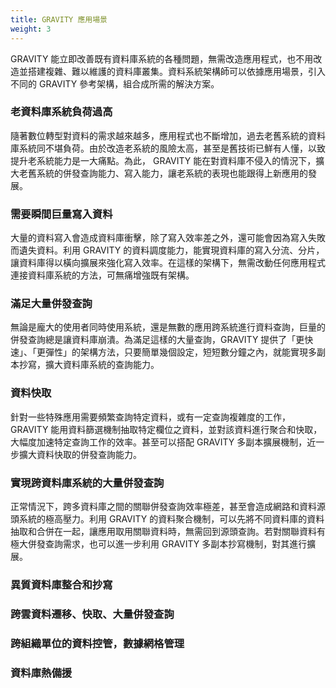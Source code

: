 ```yaml
---
title: GRAVITY 應用場景
weight: 3
---
```


GRAVITY 能立即改善既有資料庫系統的各種問題，無需改造應用程式，也不用改造並搭建複雜、難以維護的資料庫叢集。資料系統架構師可以依據應用場景，引入不同的 GRAVITY 參考架構，組合成所需的解決方案。

### 老資料庫系統負荷過高

隨著數位轉型對資料的需求越來越多，應用程式也不斷增加，過去老舊系統的資料庫系統同不堪負荷。由於改造老系統的風險太高，甚至是舊技術已鮮有人懂，以致提升老系統能力是一大痛點。為此， GRAVITY 能在對資料庫不侵入的情況下，擴大老舊系統的併發查詢能力、寫入能力，讓老系統的表現也能跟得上新應用的發展。

### 需要瞬間巨量寫入資料

大量的資料寫入會造成資料庫衝擊，除了寫入效率差之外，還可能會因為寫入失敗而遺失資料。利用 GRAVITY 的資料調度能力，能實現資料庫的寫入分流、分片，讓資料庫得以橫向擴展來強化寫入效率。在這樣的架構下，無需改動任何應用程式連接資料庫系統的方法，可無痛增強既有架構。

### 滿足大量併發查詢

無論是龐大的使用者同時使用系統，還是無數的應用跨系統進行資料查詢，巨量的併發查詢總是讓資料庫崩潰。為滿足這樣的大量查詢，GRAVITY 提供了「更快速」、「更彈性」的架構方法，只要簡單幾個設定，短短數分鐘之內，就能實現多副本抄寫，擴大資料庫系統的查詢能力。

### 資料快取

針對一些特殊應用需要頻繁查詢特定資料，或有一定查詢複雜度的工作，GRAVITY 能用資料篩選機制抽取特定欄位之資料，並對該資料進行聚合和快取，大幅度加速特定查詢工作的效率。甚至可以搭配 GRAVITY 多副本擴展機制，近一步擴大資料快取的併發查詢能力。

### 實現跨資料庫系統的大量併發查詢

正常情況下，跨多資料庫之間的關聯併發查詢效率極差，甚至會造成網路和資料源頭系統的極高壓力。利用 GRAVITY 的資料聚合機制，可以先將不同資料庫的資料抽取和合併在一起，讓應用取用關聯資料時，無需回到源頭查詢。若對關聯資料有極大併發查詢需求，也可以進一步利用 GRAVITY 多副本抄寫機制，對其進行擴展。

### 異質資料庫整合和抄寫

### 跨雲資料遷移、快取、大量併發查詢
### 跨組織單位的資料控管，數據網格管理
### 資料庫熱備援
